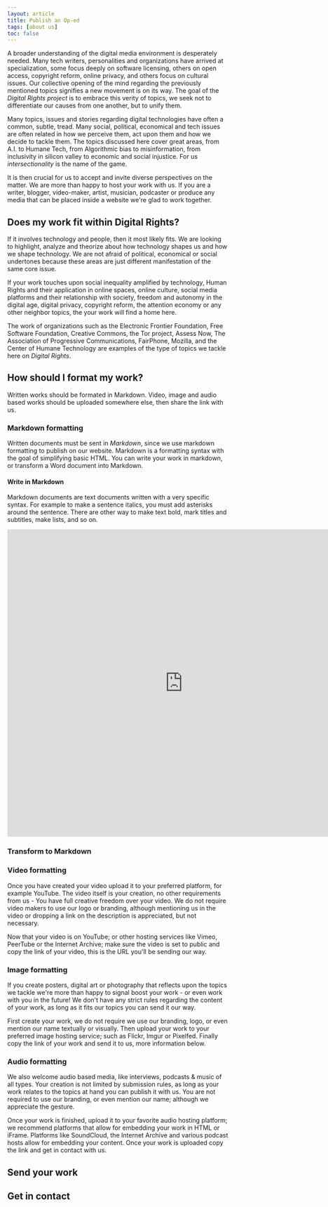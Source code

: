 ```yaml
---
layout: article
title: Publish an Op-ed
tags: [about us]
toc: false
---
```


A broader understanding of the digital media environment is desperately needed. Many tech writers, personalities and organizations have arrived at specialization, some focus deeply on software licensing, others on open access, copyright reform, online privacy, and others focus on cultural issues. Our collective opening of the mind regarding the previously mentioned topics signifies a new movement is on its way. The goal of the *Digital Rights project* is to embrace this verity of topics, we seek not to differentiate our causes from one another, but to unify them.

Many topics, issues and stories regarding digital technologies have often a common, subtle, tread. Many social, political, economical and tech issues are often related in how we perceive them, act upon them and how we decide to tackle them. The topics discussed here cover great areas, from A.I. to Humane Tech, from Algorithmic bias to misinformation, from inclusivity in silicon valley to economic and social injustice. For us *intersectionality* is the name of the game.

It is then crucial for us to accept and invite diverse perspectives on the matter. We are more than happy to host your work with us. If you are a writer, blogger, video-maker, artist, musician, podcaster or produce any media that can be placed inside a website we're glad to work together.

## Does my work fit within Digital Rights?

If it involves technology and people, then it most likely fits. We are looking to highlight, analyze and theorize about how technology shapes us and how we shape technology. We are not afraid of political, economical or social undertones because these areas are just different manifestation of the same core issue.

If your work touches upon social inequality amplified by technology, Human Rights and their application in online spaces, online culture, social media platforms and their relationship with society, freedom and autonomy in the digital age, digital privacy, copyright reform, the attention economy or any other neighbor topics, the your work will find a home here.

The work of organizations such as the Electronic Frontier Foundation, Free Software Foundation, Creative Commons, the Tor project, Assess Now, The Association of Progressive Communications, FairPhone, Mozilla, and the Center of Humane Technology are examples of the type of topics we tackle here on *Digital Rights*.

## How should I format my work?

Written works should be formated in Markdown. Video, image and audio based works should be uploaded somewhere else, then share the link with us.

### Markdown formatting

Written documents must be sent in *Markdown*, since we use markdown formatting to publish on our website. Markdown is a formatting syntax with the goal of simplifying basic HTML. You can write your work in markdown, or transform a Word document into Markdown.

#### Write in Markdown

Markdown documents are text documents written with a very specific syntax. For example to make a sentence italics, you must add asterisks around the sentence. There are other way to make text bold, mark titles and subtitles, make lists, and so on.

<iframe src="https://www.markdowntutorial.com/" style="border:0px #ffffff solid;" name="" scrolling="yes" frameborder="1" marginheight="0px" marginwidth="0px" height="700px" width="800px" allowfullscreen></iframe>

### Transform to Markdown



### Video formatting

Once you have created your video upload it to your preferred platform, for example YouTube. The video itself is your creation, no other requirements from us - You have full creative freedom over your video. We do not require video makers to use our logo or branding, although mentioning us in the video or dropping a link on the description is appreciated, but not necessary.

Now that your video is on YouTube; or other hosting services like Vimeo, PeerTube or the Internet Archive; make sure the video is set to public and copy the link of your video, this is the URL you'll be sending our way.

### Image formatting

If you create posters, digital art or photography that reflects upon the topics we tackle we're more than happy to signal boost your work - or even work with you in the future! We don't have any strict rules regarding the content of your work, as long as it fits our topics you can send it our way.

First create your work, we do not require we use our branding, logo, or even mention our name textually or visually. Then upload your work to your preferred image hosting service; such as Flickr, Imgur or Pixelfed. Finally copy the link of your work and send it to us, more information below.

### Audio formatting

We also welcome audio based media, like interviews, podcasts & music of all types. Your creation is not limited by submission rules, as long as your work relates to the topics at hand you can publish it with us. You are not required to use our branding, or even mention our name; although we appreciate the gesture.

Once your work is finished, upload it to your favorite audio hosting platform; we recommend platforms that allow for embedding your work in HTML or iFrame. Platforms like SoundCloud, the Internet Archive and various podcast hosts allow for embedding your content. Once your work is uploaded copy the link and get in contact with us.  

## Send your work



## Get in contact



